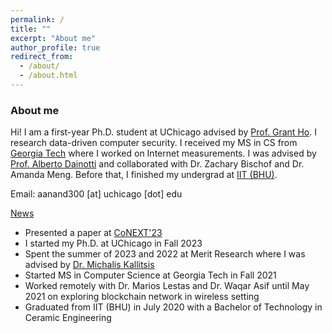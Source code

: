 ```yaml
---
permalink: /
title: ""
excerpt: "About me"
author_profile: true
redirect_from: 
  - /about/
  - /about.html
---
```


### About me
<!-- Hi! I am Aniket, a Master's student at [Georgia Tech](https://www.gatech.edu/) advised by [Professor Alberto Dainotti](https://faculty.cc.gatech.edu/~adainotti6/). I am studying Computer Science and specializing in Computing Systems. My research interest lies in Internet Measurement, Internet-Wide Computer Networks and Security. Recently, my research has focused on classifying major networks at various geolocations, identifying internet outages, and exploring internet-wide scanners. -->

Hi! I am a first-year Ph.D. student at UChicago advised by [Prof. Grant Ho](https://people.cs.uchicago.edu/~grantho/). I research data-driven computer security.
I received my MS in CS from [Georgia Tech](https://www.cc.gatech.edu/) where I worked on Internet measurements. I was advised by [Prof. Alberto Dainotti](https://faculty.cc.gatech.edu/~adainotti6/) and collaborated with Dr. Zachary Bischof and Dr. Amanda Meng. 
Before that, I finished my undergrad at [IIT (BHU)](https://iitbhu.ac.in/).

Email: aanand300 [at] uchicago [dot] edu

<ins>News</ins>
* Presented a paper at [CoNEXT'23](https://dl.acm.org/doi/pdf/10.1145/3624354.3630583)
* I started my Ph.D. at UChicago in Fall 2023
* Spent the summer of 2023 and 2022 at Merit Research where I was advised by [Dr. Michalis Kallitsis](http://www-personal.umich.edu/~mgkallit/)
* Started MS in Computer Science at Georgia Tech in Fall 2021
* Worked remotely with Dr. Marios Lestas and Dr. Waqar Asif until May 2021 on exploring blockchain network in wireless setting
* Graduated from IIT (BHU) in July 2020 with a Bachelor of Technology in Ceramic Engineering

